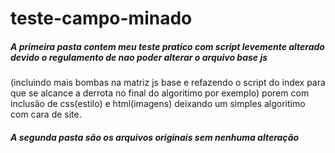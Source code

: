 # teste-campo-minado
##### A primeira pasta contem meu teste pratico com script levemente alterado devido o regulamento de nao poder alterar o arquivo base js
(incluindo mais bombas na matriz js base e refazendo o script do index para que se alcance a derrota no final do algoritimo por exemplo)
porem com inclusão de css(estilo) e html(imagens) deixando um simples algoritimo com cara de site.
##### A segunda pasta são os arquivos originais sem nenhuma alteração
